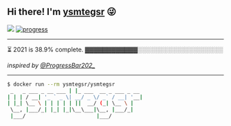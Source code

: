 ## Hi there! I'm [ysmtegsr](https://ysmtegsr.com/about?to=github) :stuck_out_tongue_winking_eye:

![](https://komarev.com/ghpvc/?username=ysmtegsr&style=flat-square&label=visitors&color=05122A)
[![progress](https://github.com/ysmtegsr/ysmtegsr/actions/workflows/progress.yml/badge.svg)](https://github.com/ysmtegsr/ysmtegsr/actions/workflows/progress.yml)

---

⏳ 2021 is 38.9% complete.
▓▓▓▓▓▓▓▓▓▓▓▓░░░░░░░░░░░░░░░░░░░░

*inspired by [@ProgressBar202_](https://twitter.com/ProgressBar202_)*

---

```sh
$ docker run --rm ysmtegsr/ysmtegsr
 _   _ ___ _ __ ___ | |_ ___  __ _ ___ _ __
| | | / __| '_ ` _ \| __/ _ \/ _` / __| '__|
| |_| \__ \ | | | | | ||  __/ (_| \__ \ |
 \__, |___/_| |_| |_|\__\___|\__, |___/_|
 |___/                       |___/
```

